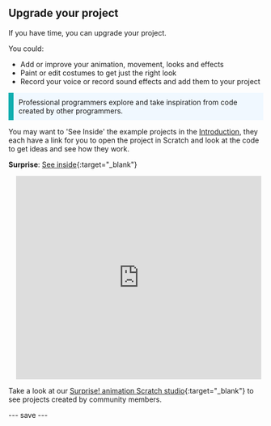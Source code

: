 ## Upgrade your project

If you have time, you can upgrade your project. 

You could:
+ Add or improve your animation, movement, looks and effects
+ Paint or edit costumes to get just the right look
+ Record your voice or record sound effects and add them to your project

<p style="border-left: solid; border-width:10px; border-color: #0faeb0; background-color: aliceblue; padding: 10px;">
Professional programmers explore and take inspiration from code created by other programmers. 
</p>

You may want to 'See Inside' the example projects in the [Introduction](.), they each have a link for you to open the project in Scratch and look at the code to get ideas and see how they work.

**Surprise**: [See inside](https://scratch.mit.edu/projects/500577862/editor){:target="_blank"}
<div class="scratch-preview" style="margin-left: 15px;">
  <iframe allowtransparency="true" width="485" height="402" src="https://scratch.mit.edu/projects/embed/500577862/?autostart=false" frameborder="0"></iframe>
</div>

Take a look at our [Surprise! animation Scratch studio](https://scratch.mit.edu/studios/29079784){:target="_blank"} to see projects created by community members.

--- save ---